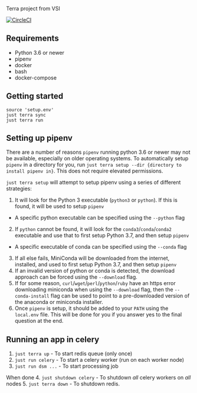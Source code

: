 Terra project from VSI

[![CircleCI](https://circleci.com/gh/VisionSystemsInc/terra.svg?style=shield)](https://circleci.com/gh/VisionSystemsInc/terra)

## Requirements

- Python 3.6 or newer
- pipenv
- docker
- bash
- docker-compose

## Getting started

```
source 'setup.env'
just terra sync
just terra run
```

## Setting up pipenv

There are a number of reasons `pipenv` running python 3.6 or newer may not be available, especially on older operating systems. To automatically setup `pipenv` in a directory for you, run `just terra setup --dir {directory to install pipenv in}`. This does not require elevated permissions.

`just terra setup` will attempt to setup pipenv using a series of different strategies:

1. It will look for the Python 3 executable (`python3` or `python`). If this is found, it will be used to setup `pipenv`
  - A specific python executable can be specified using the `--python` flag
2. If `python` cannot be found, it will look for the `conda3`/`conda`/`conda2` executable and use that to first setup Python 3.7, and then setup `pipenv`
  - A specific executable of conda can be specified using the `--conda` flag
3. If all else fails, MiniConda will be downloaded from the internet, installed, and used to first setup Python 3.7, and then setup `pipenv`
4. If an invalid version of python or conda is detected, the download approach can be forced using the `--download` flag.
5. If for some reason, `curl`/`wget`/`perl`/`python`/`ruby` have an https error downloading miniconda when using the `--download` flag, then the `--conda-install` flag can be used to point to a pre-downloaded version of the anaconda or miniconda installer.
6. Once `pipenv` is setup, it should be added to your `PATH` using the `local.env` file. This will be done for you if you answer yes to the final question at the end.

## Running an app in celery

1. `just terra up` - To start redis queue (only once)
2. `just run celery` - To start a celery worker (run on each worker node)
3. `just run dsm ...` - To start processing job

When done
4. `just shutdown celery` - To shutdown _all_ celery workers on _all_ nodes
5. `just terra down` - To shutdown redis.